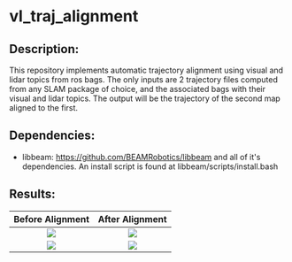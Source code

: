 # vl_traj_alignment

## Description:

This repository implements automatic trajectory alignment using visual and lidar topics from ros bags. The only inputs are 2 trajectory files computed from any SLAM package of choice, and the associated bags with their visual and lidar topics. The output will be the trajectory of the second map aligned to the first.

## Dependencies:

* libbeam: https://github.com/BEAMRobotics/libbeam and all of it's dependencies. An install script is found at libbeam/scripts/install.bash

## Results:

Before Alignment            |  After Alignment
:-------------------------:|:-------------------------:
![](https://github.com/jakemclaughlin6/jakemclaughlin6/assets/25440002/62acc213-0652-4563-bd99-86005a45f677)  |  ![](https://github.com/jakemclaughlin6/jakemclaughlin6/assets/25440002/15605e65-9d25-4fbe-8231-6c78022ba7fa)
![](https://github.com/jakemclaughlin6/jakemclaughlin6/assets/25440002/90e93842-c322-4f4a-9234-8d082e8ae903)  |  ![](https://github.com/jakemclaughlin6/jakemclaughlin6/assets/25440002/9c9f7094-b612-4cad-95af-7d52fcd630a6)
